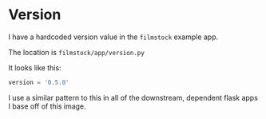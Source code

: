 # Version

I have a hardcoded version value in the `filmstock` 
example app.

The location is `filmstock/app/version.py`

It looks like this:

```python
version = '0.5.0'
```

I use a similar pattern to this in all of the downstream, 
dependent flask apps I base off of this image.

